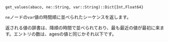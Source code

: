 ```
get_values(abaco, ne::String, var::String)::Dict{Int,Float64}
```

`ne`ノードの`var`値の時間順に並べられたシーケンスを返します。

返される値の辞書は、降順の時間で並べられており、最も最近の値が最初に来ます。エントリの数は、agesの値と同じかそれ以下です。
